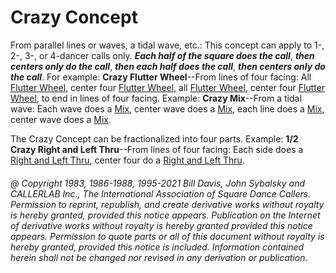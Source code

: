 
# Crazy Concept

From parallel lines or waves, a tidal wave, etc.: This concept can apply to
1-, 2-, 3-, or 4-dancer calls only.
***Each half of the square does the call***,
***then centers only do the call***,
***then each half does the call***,
***then centers only do the call***.
For example: **Crazy Flutter Wheel**--From lines of
four facing: All [Flutter Wheel](../b2/flutterwheel.md), center four
[Flutter Wheel](../b2/flutterwheel.md), 
all [Flutter Wheel](../b2/flutterwheel.md),
center four [Flutter Wheel](../b2/flutterwheel.md), to end in lines of four facing. 
Example: **Crazy Mix**--From a tidal wave: Each wave does a 
[Mix](../a1/mix.md), center wave does a
[Mix](../a1/mix.md),
each line does a [Mix](../a1/mix.md), center wave does a [Mix](../a1/mix.md). 

The Crazy Concept can be fractionalized into four parts. 
Example: **1/2 Crazy Right and Left Thru**--From lines of four facing: Each side does a 
[Right and Left Thru](../b1/right_and_left_thru.md), center four do a 
[Right and Left Thru](../b1/right_and_left_thru.md).

###### @ Copyright 1983, 1986-1988, 1995-2021 Bill Davis, John Sybalsky and CALLERLAB Inc., The International Association of Square Dance Callers. Permission to reprint, republish, and create derivative works without royalty is hereby granted, provided this notice appears. Publication on the Internet of derivative works without royalty is hereby granted provided this notice appears. Permission to quote parts or all of this document without royalty is hereby granted, provided this notice is included. Information contained herein shall not be changed nor revised in any derivation or publication.
